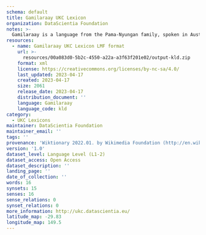 ```yaml
---
schema: default
title: Gamilaraay UKC Lexicon
organization: DataScientia Foundation
notes: >-
  Gamilaraay is a language from the Pama-Nyungan family, spoken in Australia. The UKC Lexicon of Gamilaraay is represented as a lexico-semantic network. It consists of words, word senses, synsets, as well as sense-level and synset-level relationships.
resources:
  - name: Gamilaraay UKC Lexicon LMF format
    url: >-
      resources/00a083d0-5b2c-4550-a22a-a3f63f201e02/output-kld.zip
    format: xml
    license: https://creativecommons.org/licenses/by-nc-sa/4.0/
    last_updated: 2023-04-17
    created: 2023-04-17
    size: 2061
    release_date: 2023-04-17
    distribution_document: ''
    language: Gamilaraay
    language_code: kld
category:
  - UKC Lexicons
maintainer: DataScientia Foundation
maintainer_email: ''
tags: ''
provenance: 'Wiktionary 2022.01. by Wikimedia Foundation (http://en.wiktionary.org); CogNet 2.1 by Khuyagbaatar Batsuren, National University of Mongolia (http://cognet.ukc.disi.unitn.it); Princeton WordNet 2.1 by Princeton University (https://wordnet.princeton.edu)'
version: '1.0'
dataset_level: Language Level (L1-2)
dataset_access: Open Access
dataset_description: ''
landing_page: ''
date_of_collection: ''
words: 16
synsets: 15
senses: 16
sense_relations: 0
synset_relations: 0
more_information: http://ukc.datascientia.eu/
latitude_map: -29.83
longitude_map: 149.5
---
```


